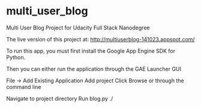# multi_user_blog

Multi User Blog Project for Udacity Full Stack Nanodegree

The live version of this project at: http://multiuserblog-141023.appspot.com/

To run this app, you must first install the Google App Engine SDK for Python.

Then you can either run the application through the GAE Launcher GUI

File -> Add Existing Application
Add project
Click Browse
or through the command line

Navigate to project directory
Run blog.py ./
